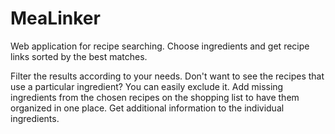 # MeaLinker

Web application for recipe searching. Choose ingredients and get recipe links sorted by the best matches.

Filter the results according to your needs. Don't want to see the recipes that use a particular ingredient? You can easily exclude it.
Add missing ingredients from the chosen recipes on the shopping list to have them organized in one place.
Get additional information to the individual ingredients.
